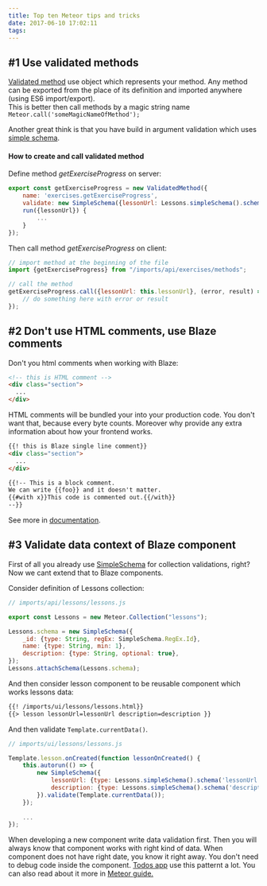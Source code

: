 ```yaml
---
title: Top ten Meteor tips and tricks
date: 2017-06-10 17:02:11
tags:
---
```


## #1 Use validated methods
[Validated method](https://github.com/meteor/validated-method) use object which represents your method.
Any method can be exported from the place of its definition and imported anywhere (using ES6 import/export).   
This is better then call methods by a magic string name `Meteor.call('someMagicNameOfMethod');`

Another great think is that you have build in argument validation which uses [simple schema](https://github.com/aldeed/meteor-simple-schema).
 
#### How to create and call validated method

Define method *getExerciseProgress* on server:
```javascript
export const getExerciseProgress = new ValidatedMethod({
    name: 'exercises.getExerciseProgress',
    validate: new SimpleSchema({lessonUrl: Lessons.simpleSchema().schema('lessonUrl')}).validator(),
    run({lessonUrl}) {
        ...
    }
});
```

Then call method *getExerciseProgress* on client:

```javascript
// import method at the beginning of the file
import {getExerciseProgress} from "/imports/api/exercises/methods";

// call the method
getExerciseProgress.call({lessonUrl: this.lessonUrl}, (error, result) => {
    // do something here with error or result     
});
```


## #2 Don't use HTML comments, use Blaze comments

Don't you html comments when working with Blaze:
```html
<!-- this is HTML comment --> 
<div class="section">
  ...
</div>
```

HTML comments will be bundled your into your production code. You don't want that, because every byte counts.
Moreover why provide any extra information about how your frontend works.
   
```html
{{! this is Blaze single line comment}} 
<div class="section">
  ...
</div>

{{!-- This is a block comment.
We can write {{foo}} and it doesn't matter.
{{#with x}}This code is commented out.{{/with}}
--}}
```

See more in [documentation](http://blazejs.org/api/spacebars.html#Comment-Tags).


## #3 Validate data context of Blaze component
First of all you already use [SimpleSchema](https://github.com/aldeed/meteor-simple-schema) for collection validations, right?
Now we cant extend that to Blaze components.

Consider definition of Lessons collection:
```javascript
// imports/api/lessons/lessons.js

export const Lessons = new Meteor.Collection("lessons");

Lessons.schema = new SimpleSchema({
    _id: {type: String, regEx: SimpleSchema.RegEx.Id},
    name: {type: String, min: 1},    
    description: {type: String, optional: true},    
});
Lessons.attachSchema(Lessons.schema);
```

And then consider lesson component to be reusable component which works lessons data:

```html
{{! /imports/ui/lessons/lessons.html}}
{{> lesson lessonUrl=lessonUrl description=description }}
```

And then validate `Template.currentData()`.

```javascript
// imports/ui/lessons/lessons.js

Template.lesson.onCreated(function lessonOnCreated() {
    this.autorun(() => {
        new SimpleSchema({
            lessonUrl: {type: Lessons.simpleSchema().schema('lessonUrl')},
            description: {type: Lessons.simpleSchema().schema('description')},
        }).validate(Template.currentData());
    });
    
    ...
});
```

When developing a new component write data validation first. Then you will always know that component works with right kind of data.
When component does not have right date, you know it right away. You don't need to debug code inside the component.
[Todos app](https://github.com/meteor/todos/blob/master/imports/ui/components/lists-show.js#L31) use this patternt a lot.
You can also read about it more in [Meteor guide.](http://blazejs.org/guide/reusable-components.html#Validate-data-context) 
